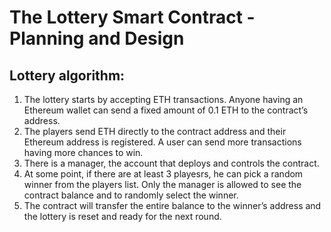 # **The Lottery Smart Contract - Planning and Design**

## **Lottery algorithm:**
1. The lottery starts by accepting ETH transactions. Anyone having an Ethereum wallet can 
send a fixed amount of 0.1 ETH to the contract’s address.
2. The players send ETH directly to the contract address and their Ethereum address is 
registered. A user can send more transactions having more chances to win.
3. There is a manager, the account that deploys and controls the contract.
4. At some point, if there are at least 3 playesrs, he can pick a random winner from the 
players list. Only the manager is allowed to see the contract balance and to randomly 
select the winner.
5. The contract will transfer the entire balance to the winner’s address and the lottery is 
reset and ready for the next round.
